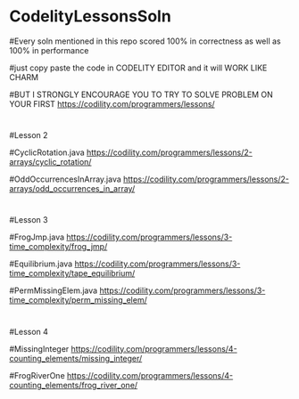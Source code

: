 # CodelityLessonsSoln

#Every soln mentioned in this repo scored 100% in correctness as well as 100% in performance

#just copy paste the code in CODELITY EDITOR and it will WORK LIKE CHARM

#BUT I STRONGLY ENCOURAGE YOU TO TRY TO SOLVE PROBLEM ON YOUR FIRST
https://codility.com/programmers/lessons/

#
#Lesson 2

#CyclicRotation.java
https://codility.com/programmers/lessons/2-arrays/cyclic_rotation/

#OddOccurrencesInArray.java
https://codility.com/programmers/lessons/2-arrays/odd_occurrences_in_array/

#
#Lesson 3

#FrogJmp.java
https://codility.com/programmers/lessons/3-time_complexity/frog_jmp/

#Equilibrium.java
https://codility.com/programmers/lessons/3-time_complexity/tape_equilibrium/

#PermMissingElem.java
https://codility.com/programmers/lessons/3-time_complexity/perm_missing_elem/

#
#Lesson 4

#MissingInteger
https://codility.com/programmers/lessons/4-counting_elements/missing_integer/

#FrogRiverOne
https://codility.com/programmers/lessons/4-counting_elements/frog_river_one/
